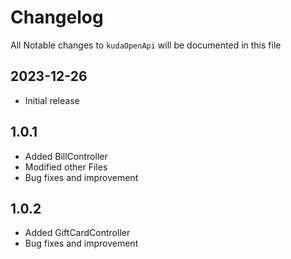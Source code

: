 # Changelog

All Notable changes to `kudaOpenApi` will be documented in this file

## 2023-12-26
- Initial release

## 1.0.1
- Added BillController
- Modified other Files
- Bug fixes and improvement

## 1.0.2
- Added GiftCardController
- Bug fixes and improvement